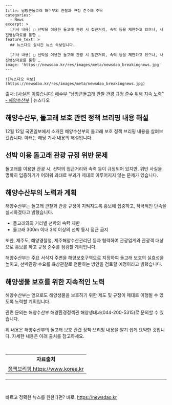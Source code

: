     ---
    title: 남방큰돌고래 해수부의 관찰과 규정 준수에 주목
    categories:
      - News
    excerpt: >
      [기사 내용] □ 선박을 이용한 돌고래 관광 시 접근거리, 속력 등을 제한하고 있으나, 사진영상자료를 통한 …
    feature_text: >
      ## 뉴스다오 실시간 뉴스 속보입니다.
    
      [기사 내용] □ 선박을 이용한 돌고래 관광 시 접근거리, 속력 등을 제한하고 있으나, 사진영상자료를 통한 …
    image: 'https://newsdao.kr/res/images/meta/newsdao_breakingnews.jpg'
    ---
    
    ![뉴스다오 속보](https://newsdao.kr/res/images/meta/newsdao_breakingnews.jpg)

<p>출처: <a href="https://newsdao.kr/2802" rel="dofollow">[사실은 이렇습니다] 해수부 “남방큰돌고래 관찰·관광 규정 준수 위해 지속 노력” - 해양수산부</a> | 뉴스다오</p>

<h2>해양수산부, 돌고래 보호 관련 정책 브리핑 내용 해설</h2>
<p data-ke-size="size16">12월 12일 국민일보에서 소개된 해양수산부의 돌고래 보호 정책 브리핑 내용을 살펴보겠습니다. 아래는 해당 기사 내용의 해설입니다.</p>

<h2 data-ke-size="size26">선박 이용 돌고래 관광 규정 위반 문제</h2>
<p data-ke-size="size16">돌고래를 이용한 관광 시, 선박의 접근거리와 속력 등이 규정되어 있지만, 위반 사실을 명확히 입증하기가 어려워 과태료 부과가 제대로 이루어지지 않는 문제가 있습니다.</p>

<h2 data-ke-size="size26">해양수산부의 노력과 계획</h2>
<p data-ke-size="size16">해양수산부는 돌고래 관찰과 관광 규정이 지켜지도록 홍보에 집중하고, 적극적인 단속을 실시하겠다고 밝혔습니다.</p>
<ul>
<li>돌고래와의 거리별 선박의 속력 제한</li>
<li> 돌고래 300m 이내 3척 이상의 선박 동시 접근 금지</li>
</ul>
<p data-ke-size="size16">또한, 제주도, 해양경찰청, 제주해양수산관리단 등과 협력하여 관광업계와 관광객 대상으로 홍보를 하고 규정 준수를 점검할 계획입니다.</p>
<p data-ke-size="size16">해양수산부는 주요 서식지 주변을 해양보호구역으로 지정하여 돌고래 보호의 실효성을 높이고, 선박관광 수요를 육상관찰로 전환하는 방안을 검토할 예정이라고 밝혔습니다.</p>

<h2 data-ke-size="size26">해양생물 보호를 위한 지속적인 노력</h2>
<p data-ke-size="size16">해양수산부는 앞으로도 해양생물을 보호하기 위한 제도 및 규정이 제대로 이행될 수 있도록 노력할 계획입니다.</p>
<p data-ke-size="size16">관련 문의는 해양수산부 해양환경정책관 해양생태과(044-200-5315)로 문의할 수 있습니다.</p>

<p data-ke-size="size16">위 내용은 해양수산부의 돌고래 보호 관련 정책 브리핑 내용을 알기 쉽게 요약한 것입니다. 자세한 내용은 아래 출처를 참고하세요.</p>
<p data-ke-size="size16">&nbsp;</p>

<table>
<tbody>
<tr>
<td style="text-align: center; height: 17px;"><b>자료출처</b></td>
</tr>
<tr>
<td style="text-align: center; height: 17px;"><a href="https://newsdao.kr/2802">정책브리핑 https://www.korea.kr</a></td>
</tr>
</tbody>
</table>
<hr>
<p data-ke-size="size16">&nbsp;</p> 

빠르고 정확한 뉴스를 원한다면? 바로, <a href="https://newsdao.kr" rel="dofollow">https://newsdao.kr</a>


    
